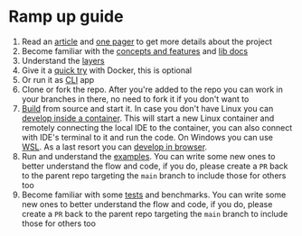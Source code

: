 # Ramp up guide

1. Read an [article](https://medium.com/system-weakness/hitchhikers-guide-to-building-a-distributed-filesystem-in-rust-the-very-beginning-2c02eb7313e7) and [one pager](The_Hitchhiker_s_Guide_to_Building_an_Encrypted_Filesystem_in_Rust-1.pdf) to get more details about the project
2. Become familiar with the [concepts and features](https://github.com/radumarias/rencfs) and [lib docs](https://docs.rs/rencfs/latest/rencfs)
3. Understand the [layers](https://github.com/radumarias/rencfs/blob/main/website/resources/layers.png)
4. Give it a [quick try](https://github.com/radumarias/rencfs#give-it-a-quick-try-with-docker) with Docker, this is optional
5. Or run it as [CLI](https://github.com/radumarias/rencfs?tab=readme-ov-file#command-line-tool) app
6. Clone or fork the repo. After you're added to the repo you can work in your branches in there, no need to fork it if you don't want to
7. [Build](https://github.com/radumarias/rencfs?tab=readme-ov-file#build-from-source) from source and start it. In case you don't have Linux you can [develop inside a container](https://github.com/radumarias/rencfs?tab=readme-ov-file#developing-inside-a-container). This will start a new Linux container and remotely connecting the local IDE to the container, you can also connect with IDE's terminal to it and run the code. On Windows you can use [WSL](https://harsimranmaan.medium.com/install-and-setup-rust-development-environment-on-wsl2-dccb4bf63700). As a last resort you can [develop in browser](https://github.com/radumarias/rencfs/blob/main/README.md#browser).
8. Run and understand the [examples](examples). You can write some new ones to better understand the flow and code, if you do, please create a `PR` back to the parent repo targeting the `main` branch to include those for others too
9. Become familiar with some [tests](https://github.com/radumarias/rencfs/blob/main/src/encryptedfs/test.rs) and benchmarks. You can write some new ones to better understand the flow and code, if you do, please create a `PR` back to the parent repo targeting the `main` branch to include those for others too
